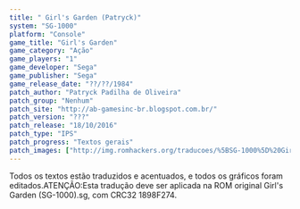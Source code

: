 ```yaml
---
title: " Girl's Garden (Patryck)"
system: "SG-1000"
platform: "Console"
game_title: "Girl's Garden"
game_category: "Ação"
game_players: "1"
game_developer: "Sega"
game_publisher: "Sega"
game_release_date: "??/??/1984"
patch_author: "Patryck Padilha de Oliveira"
patch_group: "Nenhum"
patch_site: "http://ab-gamesinc-br.blogspot.com.br/"
patch_version: "???"
patch_release: "18/10/2016"
patch_type: "IPS"
patch_progress: "Textos gerais"
patch_images: ["http://img.romhackers.org/traducoes/%5BSG-1000%5D%20Girl's%20Garden%20-%20Patryck%20-%201.png","http://img.romhackers.org/traducoes/%5BSG-1000%5D%20Girl's%20Garden%20-%20Patryck%20-%202.png","http://img.romhackers.org/traducoes/%5BSG-1000%5D%20Girl's%20Garden%20-%20Patryck%20-%203.png"]
---
```

Todos os textos estão traduzidos e acentuados, e todos os gráficos foram editados.ATENÇÃO:Esta tradução deve ser aplicada na ROM original Girl's Garden (SG-1000).sg, com CRC32 1898F274.